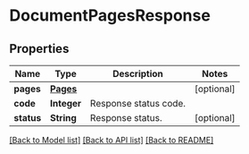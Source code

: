 ﻿
# DocumentPagesResponse


## Properties
Name | Type | Description | Notes
------------ | ------------- | ------------- | -------------
**pages** | [**Pages**](Pages.md) |  | [optional]
**code** | **Integer** | Response status code. | 
**status** | **String** | Response status. | [optional]


[[Back to Model list]](../README.md#documentation-for-models) [[Back to API list]](../README.md#documentation-for-api-endpoints) [[Back to README]](../README.md)


